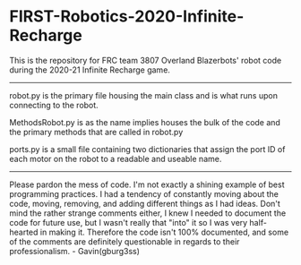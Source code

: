 # FIRST-Robotics-2020-Infinite-Recharge
This is the repository for FRC team 3807 Overland Blazerbots' robot code during the 2020-21 Infinite Recharge game.

----
robot.py is the primary file housing the main class and is what runs upon connecting to the robot.

MethodsRobot.py is as the name implies houses the bulk of the code and the primary methods that are called in robot.py

ports.py is a small file containing two dictionaries that assign the port ID of each motor on the robot to a readable and useable name.

----

Please pardon the mess of code. I'm not exactly a shining example of best programming practices. I had a tendency of constantly moving about
the code, moving, removing, and adding different things as I had ideas. Don't mind the rather strange comments either, I knew I needed to
document the code for future use, but I wasn't really that "into" it so I was very half-hearted in making it. Therefore the code isn't
100% documented, and some of the comments are definitely questionable in regards to their professionalism. - Gavin(gburg3ss)
